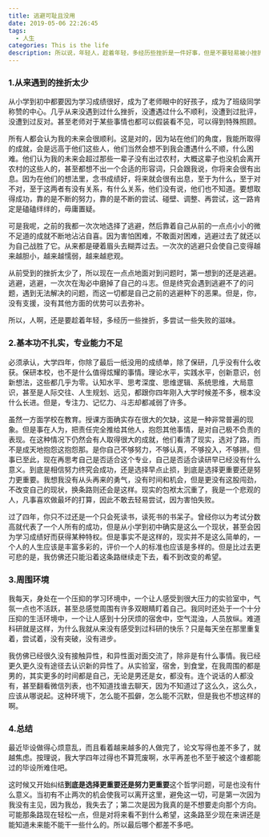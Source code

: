 ```yaml
---
title: 逃避可耻且没用
date: 2019-05-06 22:26:45
tags: 
  - 人生
categories: This is the life
description: 所以说，年轻人，趁着年轻，多经历些挫折是一件好事，但是不要轻易被小挫折打倒，因为生活确实不容易。
---
```


### 1.从来遇到的挫折太少

从小学到初中都要因为学习成绩很好，成为了老师眼中的好孩子，成为了班级同学称赞的中心。几乎从来没遇到过什么挫折，没遭遇过什么不顺利，没遭到过批评，没遭到过反对。甚至老师对于某些事情也都可以假装看不见，可以得到特殊照顾。

所有人都会认为我的未来会很顺利。这是对的，因为站在他们的角度，我能所取得的成就，会是远高于他们这些人，他们当然会想不到我会遭遇什么不顺，什么困难。他们认为我的未来会超过那些一辈子没有出过农村，大概这辈子也没机会离开农村的这些人的，甚至都想不出一个合适的形容词，只会跟我说，你将来会很有出息。因为在他们的想法里，念书成绩好，将来就会很有出息，至于为什么，至于对不对，至于这两者有没有关系，有什么关系，他们没有说，他们也不知道。要想取得成功，靠的是不断的努力，靠的是不断的尝试、碰壁、调整、再尝试，这一路肯定是磕磕绊绊的，毋庸置疑。

可是我呢，之前的我都一次次地选择了逃避，然后靠着自己从前的一点点小小的微不足道的成就不断地沾沾自喜。因为害怕困难，不敢面对困难，逃避过去了就还以为自己战胜了它。从来都是硬着眉头去糊弄过去。一次次的逃避只会使自己变得越来越胆小，越来越懦弱，越来越悲观。

从前受到的挫折太少了，所以现在一点点地面对到问题时，第一想到的还是逃避。逃避，逃避，一次次在淘必中磨掉了自己的斗志。但是终究会遇到逃避不了的问题，遇到无法解决的问题，而这一切都是自己之前的逃避种下的恶果。但是，你，没有支援，没有其他方面的优势可以去弥补。

所以，人啊，还是要趁着年轻，多经历一些挫折，多尝试一些失败的滋味。

### 2.基本功不扎实，专业能力不足

必须承认，大学四年，你除了最后一纸没用的成绩单，除了保研，几乎没有什么收获。保研本校，也不是什么值得炫耀的事情。理论水平，实践水平，创新意识，创新想法，这些都几乎为零。认知水平、思考深度、思维逻辑、系统思维，大局意识，甚至是人际交往、人生规划、远见，都跟你四年刚入大学时候差不多，根本没什么长进。但是，专注力、记忆力、斗志却都减弱了许多。

虽然一方面学校在教育。授课方面确实存在很大的欠缺，这是一种非常普遍的现象。但是事在人为，把责任完全推给其他人，抱怨其他事情，是对自己极不负责的表现。在这种情况下仍然会有人取得很大的成就，他们看清了现实，选对了路，而不是成天地抱怨这抱怨那。是你自己不够努力，不够认真，不够投入，不够拼。但事已至此，现在再思考自己是否适合这个专业，自己是否适合读研早已经没有什么意义。到底是相信努力终究会成功，还是选择早点止损，到底是选择更重要还是努力更重要。我想我没有从头再来的勇气，没有时间和机会，但是更没有这股闯劲，不改变自己的现状，换条路则还会是这样。现实的包袱太沉重了，我是一个悲观的人，凡事喜欢做最坏的打算，因此不敢去轻易尝试，因为害怕失败。

过了四年，你只不过还是一个只会死读书，读死书的书呆子。曾经你以为考试分数高就代表了一个人所有的成功，但是从小学到初中确实是这么一个现状，甚至会因为学习成绩好而获得某种特权。但是事实不是这样的，现实并不是这么简单的，一个人的人生应该是丰富多彩的，评价一个人的标准也应该是多样的。但是比过去更可悲的是，我仿佛还只能沿着这条路继续走下去，看不到改变的希望。

### 3.周围环境

我每天，身处在一个压抑的学习环境中，一个让人感受到很大压力的实验室中，气氛一点也不活跃，甚至总感觉周围有许多双眼睛盯着自己。我同时还处于一个十分压抑的生活环境中，一个让人感到十分厌烦的宿舍中，空气混浊，人员放纵。难道科研就是这样，为什么我就从来没有感受到过科研的快乐？只是每天坐在那里重复着，尝试着，没有突破，没有进步。

​       我仿佛已经很久没有接触异性，和异性面对面交流了，除非是有什么事情。我已经更久更久没有途径去认识新的异性了。从实验室，宿舍，到食堂，在我周围的都是男的，其实更多的时间都是自己，无论是男还是女，都没有。连个说话的人都没有，甚至翻看微信列表，也不知道找谁去聊天，因为不知道过了这么久，这么久，应该从哪说起。这种环境下，怎么能不孤僻，怎么能不沉默，但是我也不想这样的啊。

### 4.总结

最近毕设做得心烦意乱，而且看着越来越多的人做完了，论文写得也差不多了，就越焦虑。按理说，我大学四年过得也不算荒废啊，水平再差也不至于被这个谁都能过的毕设所难住吧。

这时候又开始纠结**到底是选择更重要还是努力更重要**这个哲学问题，可是也没有什么意义。当初有不止两次的机会使我可以离开这里，避免这一切，可是第一次因为我没有主见，因为我怂，我失去了；第二次是因为我真的是不想要走向那个方向。可能那条路现在轻松一点，但是对将来看不到什么希望，这条路至少现在来讲还是能知道未来能不能干一些什么的。所以最后哪个都差不多吧。